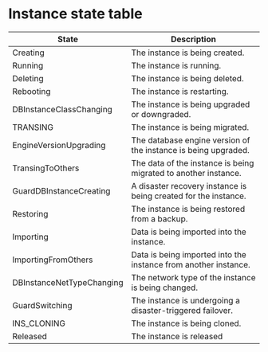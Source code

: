 # Instance state table

|State|Description|
|-----|-----------|
|Creating|The instance is being created.|
|Running|The instance is running.|
|Deleting|The instance is being deleted.|
|Rebooting|The instance is restarting.|
|DBInstanceClassChanging|The instance is being upgraded or downgraded.|
|TRANSING|The instance is being migrated.|
|EngineVersionUpgrading|The database engine version of the instance is being upgraded.|
|TransingToOthers|The data of the instance is being migrated to another instance.|
|GuardDBInstanceCreating|A disaster recovery instance is being created for the instance.|
|Restoring|The instance is being restored from a backup.|
|Importing|Data is being imported into the instance.|
|ImportingFromOthers|Data is being imported into the instance from another instance.|
|DBInstanceNetTypeChanging|The network type of the instance is being changed.|
|GuardSwitching|The instance is undergoing a disaster-triggered failover.|
|INS\_CLONING|The instance is being cloned.|
|Released|The instance is released|

